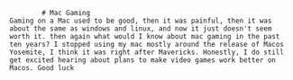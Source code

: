             # Mac Gaming
    Gaming on a Mac used to be good, then it was painful, then it was about the same as windows and linux, and now it just doesn't seem worth it. then again what would I know about mac gaming in the past ten years? I stopped using my mac mostly around the release of Macos Yosemite, I think it was right after Mavericks. Honestly, I do still get excited hearing about plans to make video games work better on Macos. Good luck